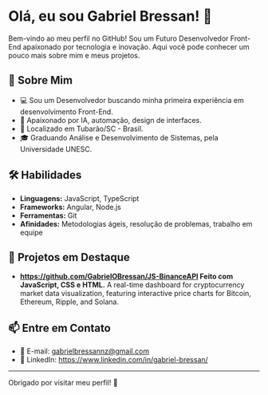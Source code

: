 # Olá, eu sou Gabriel Bressan! 👋

Bem-vindo ao meu perfil no GitHub! Sou um Futuro Desenvolvedor Front-End apaixonado por tecnologia e inovação. Aqui você pode conhecer um pouco mais sobre mim e meus projetos.

## 📖 Sobre Mim
- 💻 Sou um Desenvolvedor buscando minha primeira experiência em desenvolvimento Front-End.
- 🌟 Apaixonado por IA, automação, design de interfaces.
- 📍 Localizado em Tubarão/SC - Brasil.
- 🎓 Graduando Análise e Desenvolvimento de Sistemas, pela Universidade UNESC.

## 🛠️ Habilidades
- **Linguagens:** JavaScript, TypeScript
- **Frameworks:** Angular, Node.js 
- **Ferramentas:** Git
- **Afinidades:** Metodologias ágeis, resolução de problemas, trabalho em equipe  

## 🚀 Projetos em Destaque
- **https://github.com/GabrielOBressan/JS-BinanceAPI Feito com JavaScript, CSS e HTML.** A real-time dashboard for cryptocurrency market data visualization, featuring interactive price charts for Bitcoin, Ethereum, Ripple, and Solana.

## 📫 Entre em Contato
- 📧 E-mail: gabrielbressannz@gmail.com
- 🔗 LinkedIn: https://www.linkedin.com/in/gabriel-bressan/  
---

Obrigado por visitar meu perfil! 🚀
